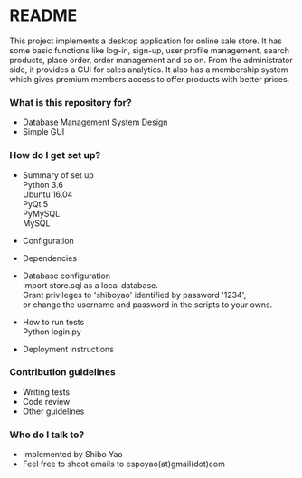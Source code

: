 # README #

This project implements a desktop application for online sale store. It has some basic functions like log-in, sign-up, user profile management, search products, place order, order management and so on. From the administrator side, it provides a GUI for sales analytics. It also has a membership system which gives premium members access to offer products with better prices.  

### What is this repository for? ###

* Database Management System Design 
* Simple GUI

### How do I get set up? ###

* Summary of set up \
Python 3.6 \
Ubuntu 16.04 \
PyQt 5 \
PyMySQL \
MySQL 

* Configuration
* Dependencies
* Database configuration \
Import store.sql as a local database. \
Grant privileges to 'shiboyao' identified by password '1234', \
or change the username and password in the scripts to your owns. 

* How to run tests \
Python login.py 

* Deployment instructions

### Contribution guidelines ###

* Writing tests
* Code review
* Other guidelines

### Who do I talk to? ###

* Implemented by Shibo Yao
* Feel free to shoot emails to espoyao(at)gmail(dot)com
